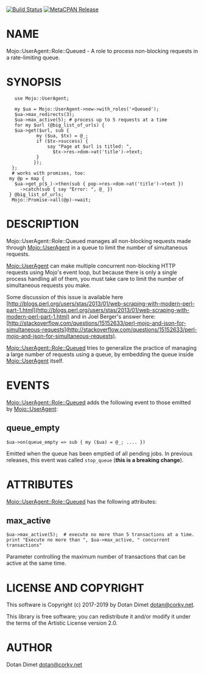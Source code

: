 [![Build Status](https://travis-ci.org/dotandimet/Mojo-UserAgent-Role-Queued.svg?branch=master)](https://travis-ci.org/dotandimet/Mojo-UserAgent-Role-Queued) [![MetaCPAN Release](https://badge.fury.io/pl/Mojo-UserAgent-Role-Queued.svg)](https://metacpan.org/release/Mojo-UserAgent-Role-Queued)
# NAME

Mojo::UserAgent::Role::Queued - A role to process non-blocking requests in a rate-limiting queue.

# SYNOPSIS

       use Mojo::UserAgent;

       my $ua = Mojo::UserAgent->new->with_roles('+Queued');
       $ua->max_redirects(3);
       $ua->max_active(5); # process up to 5 requests at a time
       for my $url (@big_list_of_urls) {
       $ua->get($url, sub {
               my ($ua, $tx) = @_;
               if ($tx->success) {
                   say "Page at $url is titled: ",
                     $tx->res->dom->at('title')->text;
               }
              });
      };
      # works with promises, too:
     my @p = map {
       $ua->get_p($_)->then(sub { pop->res->dom->at('title')->text })
         ->catch(sub { say "Error: ", @_ })
     } @big_list_of_urls;
      Mojo::Promise->all(@p)->wait;
    

# DESCRIPTION

Mojo::UserAgent::Role::Queued manages all non-blocking requests made through [Mojo::UserAgent](https://metacpan.org/pod/Mojo::UserAgent) in a queue to limit the number of simultaneous requests.

[Mojo::UserAgent](https://metacpan.org/pod/Mojo::UserAgent) can make multiple concurrent non-blocking HTTP requests using Mojo's event loop, but because there is only a single process handling all of them, you must take care to limit the number of simultaneous requests you make.

Some discussion of this issue is available here
[http://blogs.perl.org/users/stas/2013/01/web-scraping-with-modern-perl-part-1.html](http://blogs.perl.org/users/stas/2013/01/web-scraping-with-modern-perl-part-1.html)
and in Joel Berger's answer here:
[http://stackoverflow.com/questions/15152633/perl-mojo-and-json-for-simultaneous-requests](http://stackoverflow.com/questions/15152633/perl-mojo-and-json-for-simultaneous-requests).

[Mojo::UserAgent::Role::Queued](https://metacpan.org/pod/Mojo::UserAgent::Role::Queued) tries to generalize the practice of managing a large number of requests using a queue, by embedding the queue inside [Mojo::UserAgent](https://metacpan.org/pod/Mojo::UserAgent) itself.

# EVENTS

[Mojo::UserAgent::Role::Queued](https://metacpan.org/pod/Mojo::UserAgent::Role::Queued) adds the following event to those emitted by [Mojo::UserAgent](https://metacpan.org/pod/Mojo::UserAgent):

## queue\_empty

    $ua->on(queue_empty => sub { my ($ua) = @_; .... })

Emitted when the queue has been emptied of all pending jobs. In previous releases, this event was called `stop_queue` (**this is a breaking change**).

# ATTRIBUTES

[Mojo::UserAgent::Role::Queued](https://metacpan.org/pod/Mojo::UserAgent::Role::Queued) has the following attributes:

## max\_active

    $ua->max_active(5);  # execute no more than 5 transactions at a time.
    print "Execute no more than ", $ua->max_active, " concurrent transactions"

Parameter controlling the maximum number of transactions that can be active at the same time.

## 

# LICENSE AND COPYRIGHT

This software is Copyright (c) 2017-2019 by Dotan Dimet <dotan@corky.net>.

This library is free software; you can redistribute it and/or modify
it under the terms of the Artistic License version 2.0.

# AUTHOR

Dotan Dimet <dotan@corky.net>
